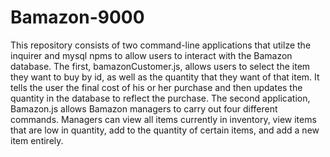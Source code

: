 # Bamazon-9000

This repository consists of two command-line applications that utilze the inquirer and mysql npms to allow users to interact with the Bamazon database. The first, bamazonCustomer.js, allows users to select the item they want to buy by id, as well as the quantity that they want of that item. It tells the user the final cost of his or her purchase and then updates the quantity in the database to reflect the purchase. The second application, Bamazon.js allows Bamazon managers to carry out four different commands. Managers can view all items currently in inventory, view items that are low in quantity, add to the quantity of certain items, and add a new item entirely.